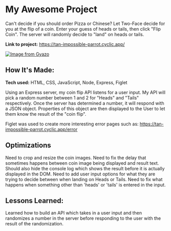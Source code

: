 # My Awesome Project
Can't decide if you should order Pizza or Chinese? Let Two-Face decide for you at the flip of a coin. Enter your guess of heads or tails, then click "Flip Coin". The server will randomly decide to "land" on heads or tails.

**Link to project:** https://tan-impossible-parrot.cyclic.app/

[![Image from Gyazo](https://i.gyazo.com/17d5b2f1bce3bfe5761527c42cb9c438.gif)](https://gyazo.com/17d5b2f1bce3bfe5761527c42cb9c438)

## How It's Made:

**Tech used:** HTML, CSS, JavaScript, Node, Express, Figlet

Using an Express server, my coin flip API listens for a user input. My API will pick a random number between 1 and 2 for "Heads" and "Tails" respectively. Once the server has determined a number, it will respond with a JSON object. Properties of this object are then displayed to the User to let them know the result of the "coin flip".

Figlet was used to create more interesting error pages such as: https://tan-impossible-parrot.cyclic.app/error

## Optimizations

Need to crop and resize the coin images. Need to fix the delay that sometimes happens between coin image being displayed and result text. Should also hide the console log which shows the result before it is actually displayed in the DOM. Need to add user input options for what they are trying to decide between when landing on Heads or Tails. Need to fix what happens when something other than 'heads' or 'tails' is entered in the input.

## Lessons Learned:

Learned how to build an API which takes in a user input and then randomizes a number in the server before responding to the user with the result of the randomization.
